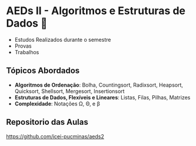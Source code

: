 # AEDs II - Algoritmos e Estruturas de Dados 🚀
- Estudos Realizados durante o semestre
- Provas
- Trabalhos

## Tópicos Abordados
- **Algoritmos de Ordenação**: Bolha, Countingsort, Radixsort, Heapsort, Quicksort, Shellsort, Mergesort, Insertionsort
- **Estruturas de Dados, Flexíveis e Lineares**: Listas, Filas, Pilhas, Matrizes
- **Complexidade**: Notações Ω, Θ, e β

## Repositorio das Aulas  
https://github.com/icei-pucminas/aeds2
